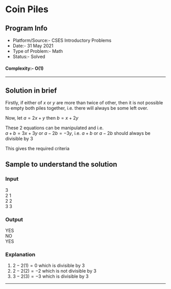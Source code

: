 # Coin Piles
## Program Info
- Platform/Source:- CSES Introductory Problems
- Date:- 31 May 2021
- Type of Problem:- Math
- Status:- Solved
#### Complexity:- O(1) 
---
## Solution in brief
Firstly, if either of $x$ or $y$ are more than twice of other, then it is not possible
to empty both piles together, i.e. there will always be some left over.

Now, let $a = 2x + y$ then $b = x + 2y$

These 2 equations can be manipulated and i.e.\
$a + b = 3x + 3y$ or $a - 2b = -3y$,  i.e. $a + b$ or $a - 2b$ should always be divisible by 3

This gives the required criteria

## Sample to understand the solution

### Input
3\
2 1\
2 2\
3 3

### Output
YES\
NO\
YES

### Explanation
1. $2 - 2(1) = 0$ which is divisible by 3
2. $2 - 2(2) = -2$ which is not divisible by 3
3. $3 - 2(3) = -3$ which is divisible by 3
---